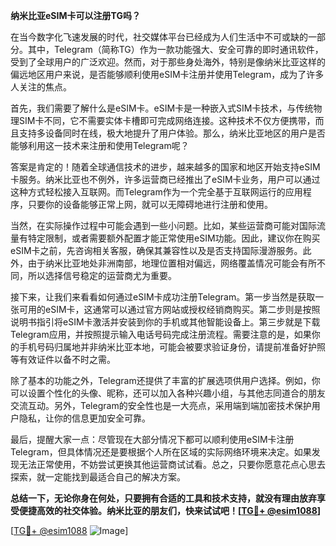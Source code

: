 **纳米比亚eSIM卡可以注册TG吗？**

在当今数字化飞速发展的时代，社交媒体平台已经成为人们生活中不可或缺的一部分。其中，Telegram（简称TG）作为一款功能强大、安全可靠的即时通讯软件，受到了全球用户的广泛欢迎。然而，对于那些身处海外，特别是像纳米比亚这样的偏远地区用户来说，是否能够顺利使用eSIM卡注册并使用Telegram，成为了许多人关注的焦点。

首先，我们需要了解什么是eSIM卡。eSIM卡是一种嵌入式SIM卡技术，与传统物理SIM卡不同，它不需要实体卡槽即可完成网络连接。这种技术不仅方便携带，而且支持多设备同时在线，极大地提升了用户体验。那么，纳米比亚地区的用户是否能够利用这一技术来注册和使用Telegram呢？

答案是肯定的！随着全球通信技术的进步，越来越多的国家和地区开始支持eSIM卡服务。纳米比亚也不例外，许多运营商已经推出了eSIM卡业务，用户可以通过这种方式轻松接入互联网。而Telegram作为一个完全基于互联网运行的应用程序，只要你的设备能够正常上网，就可以无障碍地进行注册和使用。

当然，在实际操作过程中可能会遇到一些小问题。比如，某些运营商可能对国际流量有特定限制，或者需要额外配置才能正常使用eSIM功能。因此，建议你在购买eSIM卡之前，先咨询相关客服，确保其兼容性以及是否支持国际漫游服务。此外，由于纳米比亚地处非洲南部，地理位置相对偏远，网络覆盖情况可能会有所不同，所以选择信号稳定的运营商尤为重要。

接下来，让我们来看看如何通过eSIM卡成功注册Telegram。第一步当然是获取一张可用的eSIM卡，这通常可以通过官方网站或授权经销商购买。第二步则是按照说明书指引将eSIM卡激活并安装到你的手机或其他智能设备上。第三步就是下载Telegram应用，并按照提示输入电话号码完成注册流程。需要注意的是，如果你的手机号码归属地并非纳米比亚本地，可能会被要求验证身份，请提前准备好护照等有效证件以备不时之需。

除了基本的功能之外，Telegram还提供了丰富的扩展选项供用户选择。例如，你可以设置个性化的头像、昵称，还可以加入各种兴趣小组，与其他志同道合的朋友交流互动。另外，Telegram的安全性也是一大亮点，采用端到端加密技术保护用户隐私，让你的信息更加安全可靠。

最后，提醒大家一点：尽管现在大部分情况下都可以顺利使用eSIM卡注册Telegram，但具体情况还是要根据个人所在区域的实际网络环境来决定。如果发现无法正常使用，不妨尝试更换其他运营商试试看。总之，只要你愿意花点心思去探索，就一定能找到最适合自己的解决方案。

**总结一下，无论你身在何处，只要拥有合适的工具和技术支持，就没有理由放弃享受便捷高效的社交体验。纳米比亚的朋友们，快来试试吧！[[TG💪+ @esim1088](https://t.me/s/esim1088)]**

[[TG💪+ @esim1088](https://t.me/s/esim1088) ![Image](https://i.postimg.cc/4NQfJmqS/Snipaste-2025-05-13-00-14-12.png)]